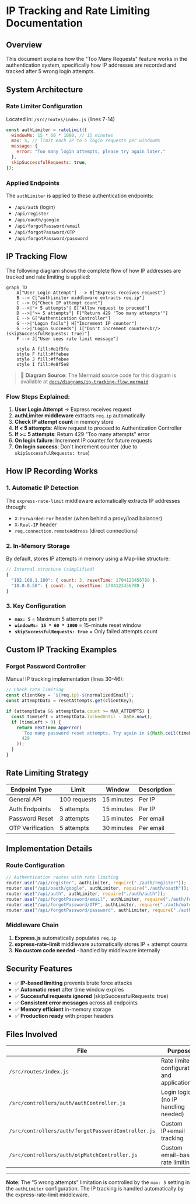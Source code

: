 # IP Tracking and Rate Limiting Documentation

## Overview
This document explains how the "Too Many Requests" feature works in the authentication system, specifically how IP addresses are recorded and tracked after 5 wrong login attempts.

## System Architecture

### Rate Limiter Configuration
Located in: `/src/routes/index.js` (lines 7-14)

```javascript
const authLimiter = rateLimit({
  windowMs: 15 * 60 * 1000, // 15 minutes
  max: 5, // limit each IP to 5 login requests per windowMs
  message: {
    error: "Too many login attempts, please try again later."
  },
  skipSuccessfulRequests: true,
});
```

### Applied Endpoints
The `authLimiter` is applied to these authentication endpoints:
- `/api/auth` (login)
- `/api/register` 
- `/api/oauth/google`
- `/api/forgotPassword/email`
- `/api/forgotPassword/OTP`
- `/api/forgotPassword/password`

## IP Tracking Flow

The following diagram shows the complete flow of how IP addresses are tracked and rate limiting is applied:

```mermaid
graph TD
    A["User Login Attempt"] --> B["Express receives request"]
    B --> C["authLimiter middleware extracts req.ip"]
    C --> D{"Check IP attempt count"}
    D -->|"< 5 attempts"| E["Allow request to proceed"]
    D -->|">= 5 attempts"| F["Return 429 'Too many attempts'"]
    E --> G["Authentication Controller"]
    G -->|"Login fails"| H["Increment IP counter"]
    G -->|"Login succeeds"| I["Don't increment counter<br/>(skipSuccessfulRequests: true)"]
    F --> J["User sees rate limit message"]
    
    style A fill:#e1f5fe
    style F fill:#ffebee
    style J fill:#ffebee
    style I fill:#e8f5e8
```

> 📁 **Diagram Source**: The Mermaid source code for this diagram is available at [`docs/diagrams/ip-tracking-flow.mermaid`](./diagrams/ip-tracking-flow.mermaid)

### Flow Steps Explained:
1. **User Login Attempt** → Express receives request
2. **authLimiter middleware** extracts `req.ip` automatically
3. **Check IP attempt count** in memory store
4. **If < 5 attempts**: Allow request to proceed to Authentication Controller
5. **If >= 5 attempts**: Return 429 "Too many attempts" error
6. **On login failure**: Increment IP counter for future requests
7. **On login success**: Don't increment counter (due to `skipSuccessfulRequests: true`)

## How IP Recording Works

### 1. Automatic IP Detection
The `express-rate-limit` middleware automatically extracts IP addresses through:
- `X-Forwarded-For` header (when behind a proxy/load balancer)
- `X-Real-IP` header 
- `req.connection.remoteAddress` (direct connections)

### 2. In-Memory Storage
By default, stores IP attempts in memory using a Map-like structure:
```javascript
// Internal structure (simplified)
{
  "192.168.1.100": { count: 3, resetTime: 1704123456789 },
  "10.0.0.50": { count: 5, resetTime: 1704123456789 }
}
```

### 3. Key Configuration
- **`max: 5`** = Maximum 5 attempts per IP
- **`windowMs: 15 * 60 * 1000`** = 15-minute reset window
- **`skipSuccessfulRequests: true`** = Only failed attempts count

## Custom IP Tracking Examples

### Forgot Password Controller
Manual IP tracking implementation (lines 30-46):

```javascript
// Check rate limiting
const clientKey = `${req.ip}-${normalizedEmail}`;
const attemptData = resetAttempts.get(clientKey);

if (attemptData && attemptData.count >= MAX_ATTEMPTS) {
  const timeLeft = attemptData.lockedUntil - Date.now();
  if (timeLeft > 0) {
    return next(new AppError(
      `Too many password reset attempts. Try again in ${Math.ceil(timeLeft / 60000)} minutes.`,
      429
    ));
  }
}
```

## Rate Limiting Strategy

| Endpoint Type | Limit | Window | Description |
|---------------|-------|--------|-------------|
| General API | 100 requests | 15 minutes | Per IP |
| Auth Endpoints | 5 attempts | 15 minutes | Per IP |
| Password Reset | 3 attempts | 15 minutes | Per email |
| OTP Verification | 5 attempts | 30 minutes | Per email |

## Implementation Details

### Route Configuration
```javascript
// Authentication routes with rate limiting
router.use("/api/register", authLimiter, require("./auth/register"));
router.use("/api/oauth/google", authLimiter, require("./auth/oauth"));
router.use("/api/auth", authLimiter, require("./auth/auth"));
router.use("/api/forgotPassword/email", authLimiter, require("./auth/forgotPassword"));
router.use("/api/forgotPassword/OTP", authLimiter, require("./auth/matchOTP"));
router.use("/api/forgotPassword/password", authLimiter, require("./auth/passwordReset"));
```

### Middleware Chain
1. **Express.js** automatically populates `req.ip`
2. **express-rate-limit** middleware automatically stores IP + attempt counts
3. **No custom code needed** - handled by middleware internally

## Security Features

- ✅ **IP-based limiting** prevents brute force attacks
- ✅ **Automatic reset** after time window expires
- ✅ **Successful requests ignored** (skipSuccessfulRequests: true)
- ✅ **Consistent error messages** across all endpoints
- ✅ **Memory efficient** in-memory storage
- ✅ **Production ready** with proper headers

## Files Involved

| File | Purpose |
|------|---------|
| `/src/routes/index.js` | Rate limiter configuration and application |
| `/src/controllers/auth/authController.js` | Login logic (no IP handling needed) |
| `/src/controllers/auth/forgotPasswordController.js` | Custom IP+email tracking |
| `/src/controllers/auth/otpMatchController.js` | Custom email-based rate limiting |

---

**Note**: The "5 wrong attempts" limitation is controlled by the `max: 5` setting in the `authLimiter` configuration. The IP tracking is handled automatically by the express-rate-limit middleware.
